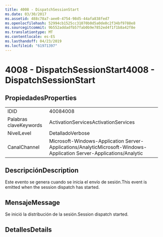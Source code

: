 ```yaml
---
title: 4008 - DispatchSessionStart
ms.date: 03/30/2017
ms.assetid: 488c78a7-aee0-4754-98d5-44afa838fed7
ms.openlocfilehash: 52994cb1525cc31070b0d5a0de0c2f34bf9788e8
ms.sourcegitcommit: 9b552addadfb57fab0b9e7852ed4f1f1b8a42f8e
ms.translationtype: MT
ms.contentlocale: es-ES
ms.lasthandoff: 04/23/2019
ms.locfileid: "61971397"
---
```

# <a name="4008---dispatchsessionstart"></a><span data-ttu-id="77d44-102">4008 - DispatchSessionStart</span><span class="sxs-lookup"><span data-stu-id="77d44-102">4008 - DispatchSessionStart</span></span>
## <a name="properties"></a><span data-ttu-id="77d44-103">Propiedades</span><span class="sxs-lookup"><span data-stu-id="77d44-103">Properties</span></span>  
  
|||  
|-|-|  
|<span data-ttu-id="77d44-104">ID</span><span class="sxs-lookup"><span data-stu-id="77d44-104">ID</span></span>|<span data-ttu-id="77d44-105">4008</span><span class="sxs-lookup"><span data-stu-id="77d44-105">4008</span></span>|  
|<span data-ttu-id="77d44-106">Palabras clave</span><span class="sxs-lookup"><span data-stu-id="77d44-106">Keywords</span></span>|<span data-ttu-id="77d44-107">ActivationServices</span><span class="sxs-lookup"><span data-stu-id="77d44-107">ActivationServices</span></span>|  
|<span data-ttu-id="77d44-108">Nivel</span><span class="sxs-lookup"><span data-stu-id="77d44-108">Level</span></span>|<span data-ttu-id="77d44-109">Detallado</span><span class="sxs-lookup"><span data-stu-id="77d44-109">Verbose</span></span>|  
|<span data-ttu-id="77d44-110">Canal</span><span class="sxs-lookup"><span data-stu-id="77d44-110">Channel</span></span>|<span data-ttu-id="77d44-111">Microsoft-Windows-Application Server-Applications/Analytic</span><span class="sxs-lookup"><span data-stu-id="77d44-111">Microsoft-Windows-Application Server-Applications/Analytic</span></span>|  
  
## <a name="description"></a><span data-ttu-id="77d44-112">Descripción</span><span class="sxs-lookup"><span data-stu-id="77d44-112">Description</span></span>  
 <span data-ttu-id="77d44-113">Este evento se genera cuando se inicia el envío de sesión.</span><span class="sxs-lookup"><span data-stu-id="77d44-113">This event is emitted when the session dispatch has started.</span></span>  
  
## <a name="message"></a><span data-ttu-id="77d44-114">Mensaje</span><span class="sxs-lookup"><span data-stu-id="77d44-114">Message</span></span>  
 <span data-ttu-id="77d44-115">Se inició la distribución de la sesión.</span><span class="sxs-lookup"><span data-stu-id="77d44-115">Session dispatch started.</span></span>  
  
## <a name="details"></a><span data-ttu-id="77d44-116">Detalles</span><span class="sxs-lookup"><span data-stu-id="77d44-116">Details</span></span>
